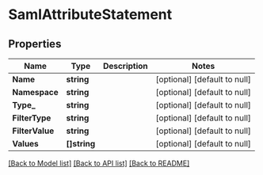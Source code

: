 # SamlAttributeStatement

## Properties
Name | Type | Description | Notes
------------ | ------------- | ------------- | -------------
**Name** | **string** |  | [optional] [default to null]
**Namespace** | **string** |  | [optional] [default to null]
**Type_** | **string** |  | [optional] [default to null]
**FilterType** | **string** |  | [optional] [default to null]
**FilterValue** | **string** |  | [optional] [default to null]
**Values** | **[]string** |  | [optional] [default to null]

[[Back to Model list]](../README.md#documentation-for-models) [[Back to API list]](../README.md#documentation-for-api-endpoints) [[Back to README]](../README.md)

